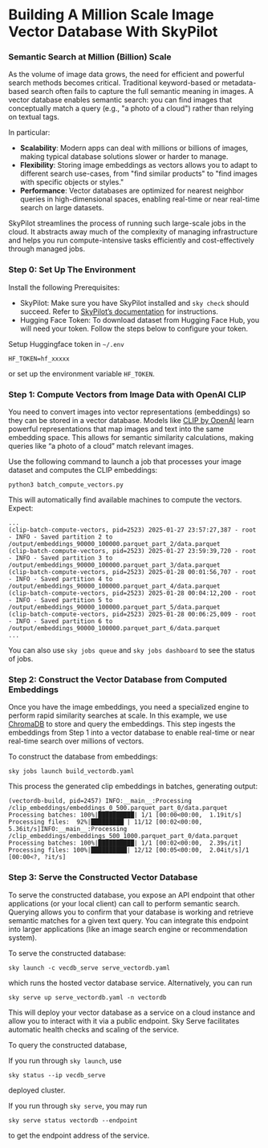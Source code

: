 # Building A Million Scale Image Vector Database With SkyPilot 

### Semantic Search at Million (Billion) Scale 
As the volume of image data grows, the need for efficient and powerful search methods becomes critical. Traditional keyword-based or metadata-based search often fails to capture the full semantic meaning in images. A vector database enables semantic search: you can find images that conceptually match a query (e.g., "a photo of a cloud") rather than relying on textual tags.

In particular:

* **Scalability**: Modern apps can deal with millions or billions of images, making typical database solutions slower or harder to manage.
* **Flexibility**: Storing image embeddings as vectors allows you to adapt to different search use-cases, from "find similar products" to "find images with specific objects or styles."
* **Performance**: Vector databases are optimized for nearest neighbor queries in high-dimensional spaces, enabling real-time or near real-time search on large datasets.

SkyPilot streamlines the process of running such large-scale jobs in the cloud. It abstracts away much of the complexity of managing infrastructure and helps you run compute-intensive tasks efficiently and cost-effectively through managed jobs. 

### Step 0: Set Up The Environment
Install the following Prerequisites:  
* SkyPilot: Make sure you have SkyPilot installed and `sky check` should succeed. Refer to [SkyPilot’s documentation](https://docs.skypilot.co/en/latest/getting-started/installation.html) for instructions.
* Hugging Face Token: To download dataset from Hugging Face Hub, you will need your token. Follow the steps below to configure your token.

Setup Huggingface token in `~/.env`
```
HF_TOKEN=hf_xxxxx
```
or set up the environment variable `HF_TOKEN`. 

### Step 1: Compute Vectors from Image Data with OpenAI CLIP
You need to convert images into vector representations (embeddings) so they can be stored in a vector database. Models like [CLIP by OpenAI](https://openai.com/index/clip/) learn powerful representations that map images and text into the same embedding space. This allows for semantic similarity calculations, making queries like “a photo of a cloud” match relevant images.

Use the following command to launch a job that processes your image dataset and computes the CLIP embeddings: 
```
python3 batch_compute_vectors.py
```
This will automatically find available machines to compute the vectors. Expect: 
```
...
(clip-batch-compute-vectors, pid=2523) 2025-01-27 23:57:27,387 - root - INFO - Saved partition 2 to /output/embeddings_90000_100000.parquet_part_2/data.parquet
(clip-batch-compute-vectors, pid=2523) 2025-01-27 23:59:39,720 - root - INFO - Saved partition 3 to /output/embeddings_90000_100000.parquet_part_3/data.parquet
(clip-batch-compute-vectors, pid=2523) 2025-01-28 00:01:56,707 - root - INFO - Saved partition 4 to /output/embeddings_90000_100000.parquet_part_4/data.parquet
(clip-batch-compute-vectors, pid=2523) 2025-01-28 00:04:12,200 - root - INFO - Saved partition 5 to /output/embeddings_90000_100000.parquet_part_5/data.parquet
(clip-batch-compute-vectors, pid=2523) 2025-01-28 00:06:25,009 - root - INFO - Saved partition 6 to /output/embeddings_90000_100000.parquet_part_6/data.parquet
...
```
You can also use `sky jobs queue` and `sky jobs dashboard` to see the status of jobs. 

### Step 2: Construct the Vector Database from Computed Embeddings
Once you have the image embeddings, you need a specialized engine to perform rapid similarity searches at scale. In this example, we use [ChromaDB](https://docs.trychroma.com/getting-started) to store and query the embeddings. This step ingests the embeddings from Step 1 into a vector database to enable real-time or near real-time search over millions of vectors. 

To construct the database from embeddings: 
```
sky jobs launch build_vectordb.yaml 
```

This process the generated clip embeddings in batches, generating output: 
```
(vectordb-build, pid=2457) INFO:__main__:Processing /clip_embeddings/embeddings_0_500.parquet_part_0/data.parquet
Processing batches: 100%|██████████| 1/1 [00:00<00:00,  1.19it/s]
Processing files:  92%|█████████▏| 11/12 [00:02<00:00,  5.36it/s]INFO:__main__:Processing /clip_embeddings/embeddings_500_1000.parquet_part_0/data.parquet
Processing batches: 100%|██████████| 1/1 [00:02<00:00,  2.39s/it]
Processing files: 100%|██████████| 12/12 [00:05<00:00,  2.04it/s]/1 [00:00<?, ?it/s]
```

### Step 3: Serve the Constructed Vector Database

To serve the constructed database, you expose an API endpoint that other applications (or your local client) can call to perform semantic search. Querying allows you to confirm that your database is working and retrieve semantic matches for a given text query. You can integrate this endpoint into larger applications (like an image search engine or recommendation system).

To serve the constructed database: 
```
sky launch -c vecdb_serve serve_vectordb.yaml
```
which runs the hosted vector database service. Alternatively, you can run 
```
sky serve up serve_vectordb.yaml -n vectordb
```
This will deploy your vector database as a service on a cloud instance and allow you to interact with it via a public endpoint. Sky Serve facilitates automatic health checks and scaling of the service.


To query the constructed database, 

If you run through `sky launch`, use 
```
sky status --ip vecdb_serve
```
deployed cluster. 

If you run through `sky serve`, you may run
```
sky serve status vectordb --endpoint
```

to get the endpoint address of the service. 